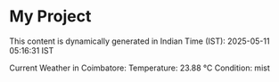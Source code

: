 # My Project

This content is dynamically generated in Indian Time (IST): 2025-05-11 05:16:31 IST


Current Weather in Coimbatore:
Temperature: 23.88 °C
Condition: mist
